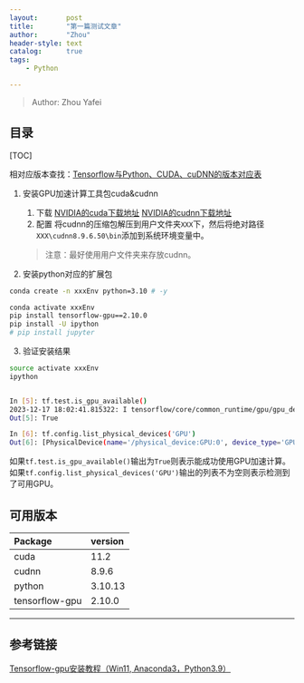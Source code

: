 ```yaml
---
layout:       post
title:        "第一篇测试文章"
author:       "Zhou"
header-style: text
catalog:      true
tags:
    - Python

---
```


> Author: Zhou Yafei

## 目录

[TOC]

相对应版本查找：[Tensorflow与Python、CUDA、cuDNN的版本对应表](https://blog.csdn.net/ly869915532/article/details/124542362)

1. 安装GPU加速计算工具包cuda&cudnn
	1. 下载
		[NVIDIA的cuda下载地址](https://developer.nvidia.com/cuda-toolkit-archive)
		[NVIDIA的cudnn下载地址](https://developer.nvidia.com/rdp/cudnn-archive)
	2. 配置
		将cudnn的压缩包解压到用户文件夹`XXX`下，然后将绝对路径`XXX\cudnn8.9.6.50\bin`添加到系统环境变量中。 
		
	
	> 注意：最好使用用户文件夹来存放cudnn。
	
2. 安装python对应的扩展包

```bash
conda create -n xxxEnv python=3.10 # -y
```

```bash
conda activate xxxEnv
pip install tensorflow-gpu==2.10.0
pip install -U ipython
# pip install jupyter
```
3. 验证安装结果

```bash
source activate xxxEnv
ipython


In [5]: tf.test.is_gpu_available()
2023-12-17 18:02:41.815322: I tensorflow/core/common_runtime/gpu/gpu_device.cc:1616] Created device /device:GPU:0 with 3497 MB memory:  -> device: 0, name: NVIDIA GeForce RTX 3060 Laptop GPU, pci bus id: 0000:01:00.0, compute capability: 8.6
Out[5]: True 

In [6]: tf.config.list_physical_devices('GPU')
Out[6]: [PhysicalDevice(name='/physical_device:GPU:0', device_type='GPU')]
```

如果`tf.test.is_gpu_available()`输出为`True`则表示能成功使用GPU加速计算。
如果`tf.config.list_physical_devices('GPU')`输出的列表不为空则表示检测到了可用GPU。

## 可用版本

| Package        | version |
| :------------- | :------ |
| cuda           | 11.2    |
| cudnn          | 8.9.6   |
| python         | 3.10.13 |
| tensorflow-gpu | 2.10.0  |




---
## 参考链接
[Tensorflow-gpu安装教程（Win11, Anaconda3，Python3.9）](https://blog.csdn.net/weixin_43412762/article/details/129824339)